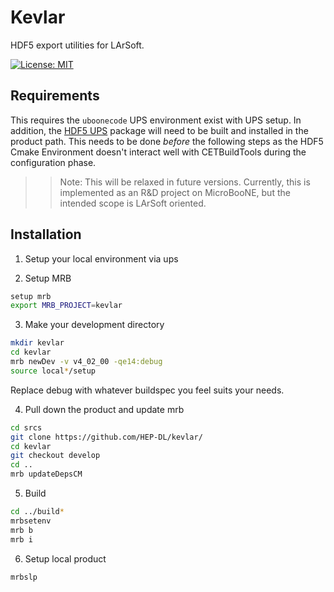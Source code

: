 # Kevlar

HDF5 export utilities for LArSoft.

[![License: MIT](https://img.shields.io/badge/License-MIT-yellow.svg)](https://opensource.org/licenses/MIT)

## Requirements

This requires the `uboonecode` UPS environment exist with UPS setup. In addition, the [HDF5 UPS](https://github.com/kwierman/hdf5) package will need to be built and installed in the product path. This needs to be done _before_ the following steps as the HDF5 Cmake Environment doesn't interact well with CETBuildTools during the configuration phase.

>> Note: This will be relaxed in future versions. Currently, this is implemented as an R&D project on MicroBooNE, but the intended scope is LArSoft oriented.

## Installation

1. Setup your local environment via ups

2. Setup MRB

~~~ bash
setup mrb
export MRB_PROJECT=kevlar
~~~

3. Make your development directory

~~~ bash
mkdir kevlar
cd kevlar
mrb newDev -v v4_02_00 -qe14:debug
source local*/setup
~~~

Replace debug with whatever buildspec you feel suits your needs.

4. Pull down the product and update mrb

~~~ bash
cd srcs
git clone https://github.com/HEP-DL/kevlar/
cd kevlar
git checkout develop
cd ..
mrb updateDepsCM
~~~

5. Build

~~~ bash
cd ../build*
mrbsetenv
mrb b 
mrb i
~~~

6. Setup local product

~~~ bash
mrbslp
~~~
